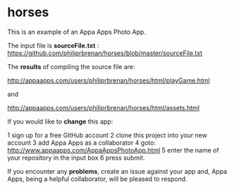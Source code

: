 # horses
This is an example of an Appa Apps Photo App.

The input file is **sourceFile.txt** :  https://github.com/philiprbrenan/horses/blob/master/sourceFile.txt

The **results** of compiling the source file are:

 http://appaapps.com/users/philiprbrenan/horses/html/playGame.html
 
and

http://appaapps.com/users/philiprbrenan/horses/html/assets.html

If you would like to **change** this app:

1 sign up for a free GitHub account
2 clone this project into your new account
3 add Appa Apps as a collaborator
4 goto: http://www.appaapps.com/AppaAppsPhotoApp.html 
5 enter the name of your repository in the input box
6 press submit.  

If you encounter any **problems**, create an issue against your app and, Appa Apps, being a helpful collaborator, will be pleased to respond.
